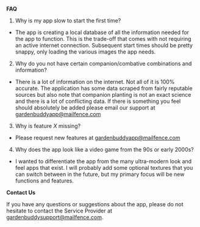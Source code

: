 **FAQ**
1) Why is my app slow to start the first time?
- The app is creating a local database of all the information needed for the app to function. This is the trade-off that comes with not requiring an active internet connection. Subsequent start times should be pretty snappy, only loading the various images the app needs.

2) Why do you not have certain companion/combative combinations and information?
- There is a lot of information on the internet. Not all of it is 100% accurate. The application has some data scraped from fairly reputable sources but also note that companion planting is not an exact science and there is a lot of conflicting data. If there is something you feel should absolutely be added please email our support at gardenbuddyapp@mailfence.com

3) Why is feature _X_ missing?
- Please request new features at gardenbuddyapp@mailfence.com

4) Why does the app look like a video game from the 90s or early 2000s?
- I wanted to differentiate the app from the many ultra-modern look and feel apps that exist. I will probably add some optional textures that you can switch between in the future, but my primary focus will be new functions and features.

**Contact Us**

If you have any questions or suggestions about the app, please do not hesitate to contact the Service Provider at gardenbuddysupport@mailfence.com.
